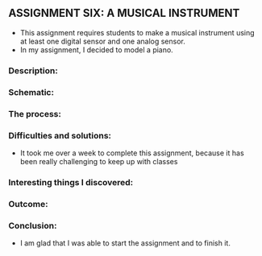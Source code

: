 ## ASSIGNMENT SIX: A MUSICAL INSTRUMENT
- This assignment requires students to make a musical instrument using at least one digital sensor and one analog sensor.
- In my assignment, I decided to model a piano.

### Description: 

### Schematic:

### The process:

### Difficulties and solutions: 
- It took me over a week to complete this assignment, because it has been really challenging to keep up with classes

### Interesting things I discovered:

### Outcome:

### Conclusion:
- I am glad that I was able to start the assignment and to finish it.




